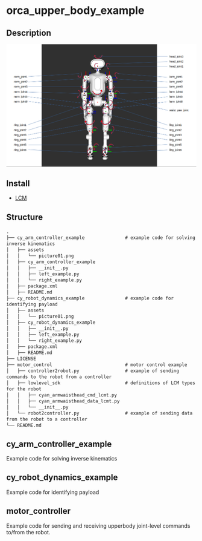 # orca_upper_body_example

## Description

![](./assets/description.png)

## Install

- [LCM](https://lcm-proj.github.io/lcm/content/install-instructions.html)

## Structure

```text
.
├── cy_arm_controller_example               # example code for solving inverse kinematics 
│   ├── assets
│   │   └── picture01.png
│   ├── cy_arm_controller_example
│   │   ├── __init__.py
│   │   ├── left_example.py
│   │   └── right_example.py
│   ├── package.xml
│   ├── README.md
├── cy_robot_dynamics_example               # example code for identifying payload
│   ├── assets
│   │   └── picture01.png
│   ├── cy_robot_dynamics_example
│   │   ├── __init__.py
│   │   ├── left_example.py
│   │   └── right_example.py
│   ├── package.xml
│   ├── README.md
├── LICENSE     
├── motor_control                           # motor control example 
│   ├── controller2robot.py                 # example of sending commands to the robot from a controller
│   ├── lowlevel_sdk                        # definitions of LCM types for the robot
│   │   ├── cyan_armwaisthead_cmd_lcmt.py   
│   │   ├── cyan_armwaisthead_data_lcmt.py
│   │   └── __init__.py
│   └── robot2controller.py                 # example of sending data from the robot to a controller
└── README.md
```

## cy_arm_controller_example

Example code for solving inverse kinematics

## cy_robot_dynamics_example

Example code for identifying payload

## motor_controller

Example code for sending and receiving upperbody joint-level commands to/from the robot.
